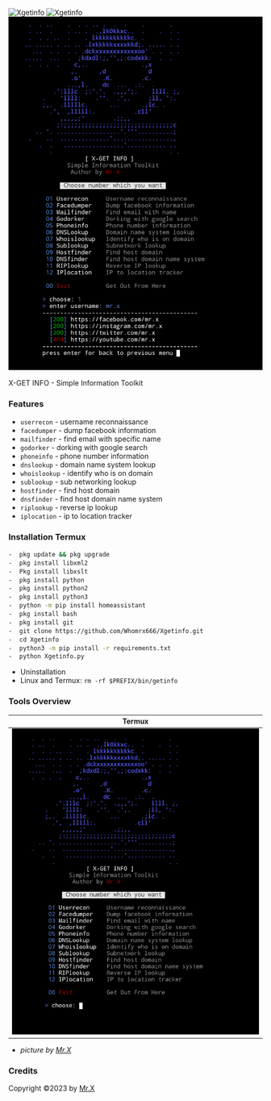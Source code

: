 <img title="Xgetinfo" src="https://img.shields.io/badge/CODENAME%20-Xgetinfo-SCRIPT?colorA=grey&colorB=green&style=for-the-badge"> <img title="Xgetinfo" src="https://img.shields.io/badge/VERSION%20-1.0-SCRIPT?colorA=grey&colorB=green&style=for-the-badge"> 
<img src="https://github.com/Whomrx666/Xgetinfo/blob/main/src/Xgetinfo.png">

X-GET INFO - Simple Information Toolkit

### Features
- ```userrecon```    - username reconnaissance
- ```facedumper```   - dump facebook information
- ```mailfinder``` - find email with specific name
- ```godorker``` - dorking with google search
- ```phoneinfo``` - phone number information
- ```dnslookup``` - domain name system lookup
- ```whoislookup``` - identify who is on domain
- ```sublookup``` - sub networking lookup
- ```hostfinder``` - find host domain
- ```dnsfinder``` - find host domain name system
- ```riplookup``` - reverse ip lookup
- ```iplocation``` - ip to location tracker

### Installation Termux
```bash
-  pkg update && pkg upgrade
-  pkg install libxml2
-  Pkg install libxslt
-  pkg install python
-  pkg install python2
-  pkg install python3
-  python -m pip install homeassistant
-  pkg install bash
-  pkg install git
-  git clone https://github.com/Whomrx666/Xgetinfo.git
-  cd Xgetinfo
-  python3 -m pip install -r requirements.txt
-  python Xgetinfo.py
```

- Uninstallation
- Linux and Termux: ```rm -rf $PREFIX/bin/getinfo```

### Tools Overview
|Termux|
| ------------ |
|![f](https://github.com/Whomrx666/Xgetinfo/blob/main/src/2.png)|

- <i>picture by [Mr.X](https://www.youtube.com/@whomrx666)</i>
### Credits
Copyright ©2023 by <a href="https://www.youtube.com/@whomrx666">Mr.X</a>
